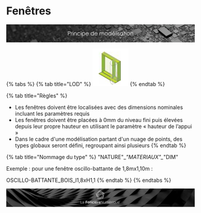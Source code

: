 # Fenêtres

![](../../../.gitbook/assets/principe-de-mod.png)

{% tabs %}
{% tab title="LOD" %}
![LOG 300  /  LOI 300 : Structure syst&#xE8;me](../../../.gitbook/assets/image%20%289%29.png)
{% endtab %}

{% tab title="Règles" %}
* Les fenêtres doivent être localisées avec des dimensions nominales incluant les paramètres requis
* Les fenêtres doivent être placées à 0mm du niveau fini puis élevées depuis leur propre hauteur en utilisant le paramètre « hauteur de l’appui »
* Dans le cadre d'une modélisation partant d'un nuage de points, des types globaux seront défini, regroupant ainsi plusieurs
{% endtab %}

{% tab title="Nommage du type" %}
"NATURE"\__"MATERIAUX"\__"DIM"

Exemple : pour une fenêtre oscillo-battante de 1,8mx1,10m :

OSCILLO-BATTANTE\_BOIS\_l1,8xH1,1
{% endtab %}
{% endtabs %}

![](../../../.gitbook/assets/wallpaper_fnum_black.jpg)

